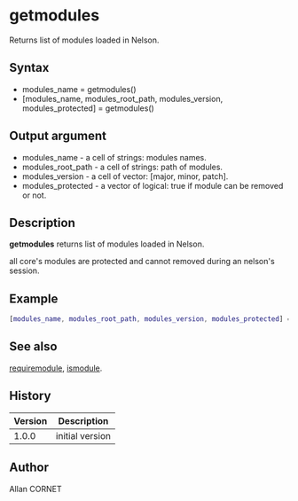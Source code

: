 # getmodules

Returns list of modules loaded in Nelson.

## Syntax

- modules_name = getmodules()
- [modules_name, modules_root_path, modules_version, modules_protected] = getmodules()

## Output argument

- modules_name - a cell of strings: modules names.
- modules_root_path - a cell of strings: path of modules.
- modules_version - a cell of vector: [major, minor, patch].
- modules_protected - a vector of logical: true if module can be removed or not.

## Description

  <p><b>getmodules</b> returns list of modules loaded in Nelson.</p>
  <p>all core's modules are protected and cannot removed during an nelson's session.</p>

## Example

```matlab
[modules_name, modules_root_path, modules_version, modules_protected] = getmodules()
```

## See also

[requiremodule](requiremodule.md), [ismodule](ismodule.md).

## History

| Version | Description     |
| ------- | --------------- |
| 1.0.0   | initial version |

## Author

Allan CORNET
